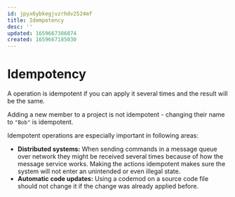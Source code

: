 ```yaml
---
id: jpyx6ybkegjvzrhdv2524mf
title: Idempotency
desc: ''
updated: 1659667386874
created: 1659667185030
---
```

# Idempotency

A operation is idempotent if you can apply it several times and the result will be the same.

Adding a new member to a project is not idempotent - changing their name to `"Bob"` is idempotent.

Idempotent operations are especially important in following areas:
- **Distributed systems:** When sending commands in a message queue over network they might be received several times
  because of how the message service works. Making the actions idempotent makes sure the system will not enter an
  unintended or even illegal state.
- **Automatic code updates:** Using a codemod on a source code file should not change it if the change was already
  applied before.
